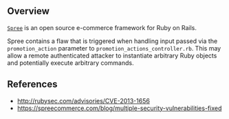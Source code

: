 ## Overview
[`Spree`](https://rubygems.org/gems/spree) is an open source e-commerce framework for Ruby on Rails.

Spree contains a flaw that is triggered when handling input passed via the `promotion_action` parameter to `promotion_actions_controller.rb`. This may allow a remote authenticated attacker to instantiate arbitrary Ruby objects and potentially execute arbitrary commands.

## References
- http://rubysec.com/advisories/CVE-2013-1656
- https://spreecommerce.com/blog/multiple-security-vulnerabilities-fixed
